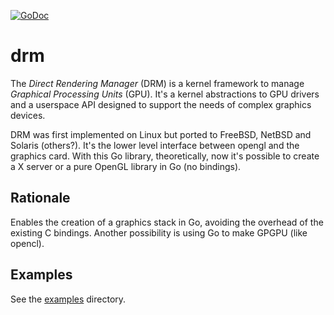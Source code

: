 [![GoDoc](https://godoc.org/github.com/NeowayLabs/drm?status.svg)](https://godoc.org/github.com/NeowayLabs/drm) 

# drm

The _Direct Rendering Manager_ (DRM) is a kernel framework to manage _Graphical Processing Units_ (GPU).
It's a kernel abstractions to GPU drivers and a userspace API
designed to support the needs of complex graphics devices.

DRM was first implemented on Linux but ported to FreeBSD, NetBSD and Solaris (others?). It's the lower level interface between opengl and the graphics card. With this Go library, theoretically, now it's possible to create a X server or a pure OpenGL library in Go (no bindings).

## Rationale

Enables the creation of a graphics stack in Go, avoiding the overhead of the existing C bindings.
Another possibility is using Go to make GPGPU (like opencl).

## Examples

See the [examples](https://github.com/kytart/godrm/tree/master/examples) directory.
